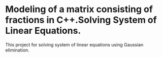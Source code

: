 # Modeling of a matrix consisting of fractions in C++.Solving System of Linear Equations.
 This project  for solving system of linear equations using Gaussian elimination.

